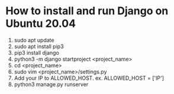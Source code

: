 # How to install and run Django on Ubuntu 20.04
1. sudo apt update
2. sudo apt install pip3
3. pip3 install django
4. python3 -m django startproject <project_name>
5. cd <project_name>
6. sudo vim <project_name>/settings.py
7. Add your IP to ALLOWED_HOST. ex. ALLOWED_HOST = ['IP']
8. python3 manage.py runserver